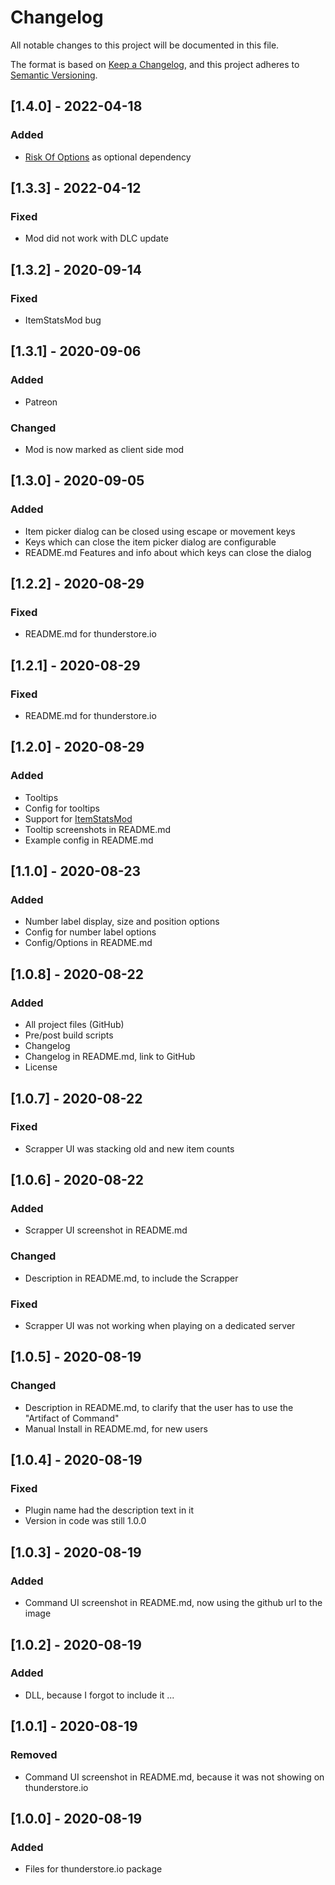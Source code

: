 # Changelog

All notable changes to this project will be documented in this file.

The format is based on [Keep a Changelog](https://keepachangelog.com/en/1.0.0/),
and this project adheres to [Semantic Versioning](https://semver.org/spec/v2.0.0.html).

## [1.4.0] - 2022-04-18
### Added
-  [Risk Of Options](https://thunderstore.io/package/Rune580/Risk_Of_Options/) as optional dependency

## [1.3.3] - 2022-04-12
### Fixed
-  Mod did not work with DLC update

## [1.3.2] - 2020-09-14
### Fixed
- ItemStatsMod bug

## [1.3.1] - 2020-09-06
### Added
- Patreon

### Changed
- Mod is now marked as client side mod

## [1.3.0] - 2020-09-05
### Added
- Item picker dialog can be closed using escape or movement keys
- Keys which can close the item picker dialog are configurable
- README.md Features and info about which keys can close the dialog

## [1.2.2] - 2020-08-29
### Fixed
- README.md for thunderstore.io

## [1.2.1] - 2020-08-29
### Fixed
- README.md for thunderstore.io

## [1.2.0] - 2020-08-29
### Added
- Tooltips
- Config for tooltips
- Support for [ItemStatsMod](https://thunderstore.io/package/ontrigger/ItemStatsMod/)
- Tooltip screenshots in README.md
- Example config in README.md

## [1.1.0] - 2020-08-23
### Added
- Number label display, size and position options
- Config for number label options
- Config/Options in README.md

## [1.0.8] - 2020-08-22
### Added
- All project files (GitHub)
- Pre/post build scripts
- Changelog
- Changelog in README.md, link to GitHub
- License

## [1.0.7] - 2020-08-22
### Fixed
- Scrapper UI was stacking old and new item counts

## [1.0.6] - 2020-08-22
### Added
- Scrapper UI screenshot in README.md

### Changed
- Description in README.md, to include the Scrapper

### Fixed
- Scrapper UI was not working when playing on a dedicated server

## [1.0.5] - 2020-08-19
### Changed
- Description in README.md, to clarify that the user has to use the "Artifact of Command"
- Manual Install in README.md, for new users

## [1.0.4] - 2020-08-19
### Fixed
- Plugin name had the description text in it
- Version in code was still 1.0.0

## [1.0.3] - 2020-08-19
### Added
- Command UI screenshot in README.md, now using the github url to the image

## [1.0.2] - 2020-08-19
### Added
- DLL, because I forgot to include it ...

## [1.0.1] - 2020-08-19
### Removed
- Command UI screenshot in README.md, because it was not showing on thunderstore.io

## [1.0.0] - 2020-08-19
### Added
- Files for thunderstore.io package
